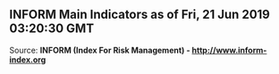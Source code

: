 ## INFORM Main Indicators as of Fri, 21 Jun 2019 03:20:30 GMT

Source: **INFORM (Index For Risk Management) - http://www.inform-index.org**